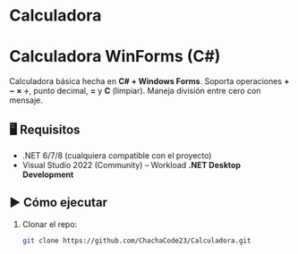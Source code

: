 # Calculadora

# Calculadora WinForms (C#)

Calculadora básica hecha en **C# + Windows Forms**. Soporta operaciones **+ − × ÷**, punto decimal, **=** y **C** (limpiar). Maneja división entre cero con mensaje.

## 🖥️ Requisitos
- .NET 6/7/8 (cualquiera compatible con el proyecto)
- Visual Studio 2022 (Community) – Workload **.NET Desktop Development**

## ▶️ Cómo ejecutar
1. Clonar el repo:
   ```bash
   git clone https://github.com/ChachaCode23/Calculadora.git
